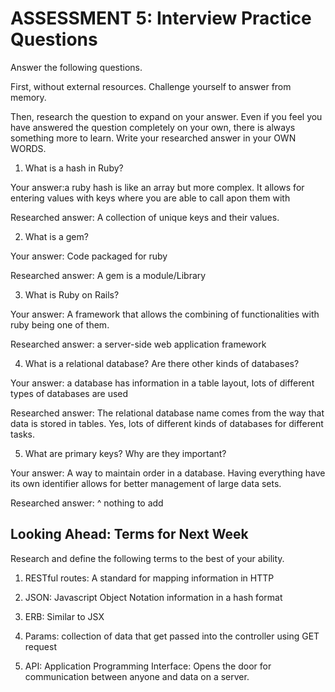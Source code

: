 # ASSESSMENT 5: Interview Practice Questions
Answer the following questions.

First, without external resources. Challenge yourself to answer from memory.

Then, research the question to expand on your answer. Even if you feel you have answered the question completely on your own, there is always something more to learn. Write your researched answer in your OWN WORDS.

1. What is a hash in Ruby?

  Your answer:a ruby hash is like an array but more complex. It allows for entering values with keys where you are able to call apon them with

  Researched answer: A collection of unique keys and their values. 



2. What is a gem?

  Your answer: Code packaged for ruby

  Researched answer: A gem is a module/Library 



3. What is Ruby on Rails?

  Your answer: A framework that allows the combining of functionalities with ruby being one of them.

  Researched answer: a server-side web application framework



4. What is a relational database? Are there other kinds of databases?

  Your answer: a database has information in a table layout, lots of different types of databases are used

  Researched answer:  The relational database name comes from the way that data is stored in tables. Yes, lots of different kinds of databases for different tasks.



5. What are primary keys? Why are they important?

  Your answer: A way to maintain order in a database. Having everything have its own identifier allows for better management of large data sets.

  Researched answer: ^ nothing to add



## Looking Ahead: Terms for Next Week
Research and define the following terms to the best of your ability.

1. RESTful routes: A standard for mapping information in HTTP

2. JSON: Javascript Object Notation information in a hash format

3. ERB: Similar to JSX

4. Params: collection of data that get passed into the controller using GET request

5. API: Application Programming Interface: Opens the door for communication between anyone and data on a server.
